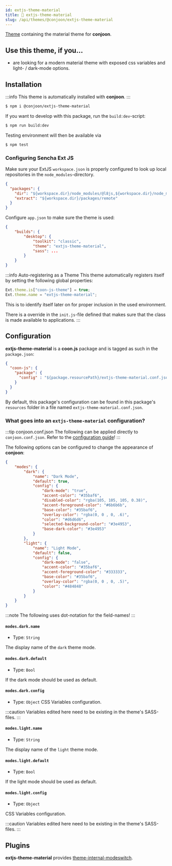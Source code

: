 ```yaml
---
id: extjs-theme-material
title: 🎨 extjs-theme-material
slug: /api/themes/@conjoon/extjs-theme-material
---
```


[Theme](/docs/themes/overview) containing the material theme for **conjoon**.

## Use this theme, if you...
- are looking for a modern material theme with exposed css variables and light- / dark-mode options. 

## Installation

:::info
This theme is automatically installed with **conjoon**.
:::

```bash
$ npm i @conjoon/extjs-theme-material
```
If you want to develop with this package, run the `build:dev`-script:
```bash
$ npm run build:dev
```
Testing environment will then be available via

```bash
$ npm test
```

### Configuring Sencha Ext JS
Make sure your ExtJS `workspace.json` is properly configured to look up local repositories in the `node_modules`-directory.

```json title=workspace.json
{
  "packages": {
    "dir": "${workspace.dir}/node_modules/@l8js,${workspace.dir}/node_modules/@conjoon,...",
    "extract": "${workspace.dir}/packages/remote"
  }
}
```

Configure `app.json` to make sure the theme is used:

```json title= app.json
{
    "builds": {
        "desktop": {
            "toolkit": "classic",
            "theme": "extjs-theme-material",
            "sass": ...
        }
    }
}
```

:::info Auto-registering as a Theme
This theme automatically registers itself by setting the following global properties:
```javascript
Ext.theme.is["coon-js-theme"] = true;
Ext.theme.name = "extjs-theme-material";
```
This is to identify itself later on for proper inclusion in the used environment.

There is a override in the `init.js`-file defined that makes sure that the class is made available to applications.
:::


## Configuration

**extjs-theme-material** is a **coon.js** package and is tagged as such in the `package.json`:

```json
{
  "coon-js": {
    "package": {
      "config" : "${package.resourcePath}/extjs-theme-material.conf.json"
    }
  }
}
```

By default, this package's configuration can be found in this package's `resources` folder in a file named `extjs-theme-material.conf.json`.

### What goes into an `extjs-theme-material` configuration?

:::tip conjoon.conf.json
The following can be applied directly to `conjoon.conf.json`. Refer to the [configuration guide](/docs/configuration#package-configurations)!
:::

The following options can be configured to change the appearance of **conjoon**:

```json
{
    "modes": {
        "dark": {
            "name": "Dark Mode",
            "default": true,
            "config": {
                "dark-mode": "true",
                "accent-color": "#35baf6",
                "disabled-color": "rgba(105, 105, 105, 0.38)",
                "accent-foreground-color": "#6b6b6b",
                "base-color": "#35baf6",
                "overlay-color": "rgba(0, 0 , 0, .6)",
                "color": "#d6d6d6",
                "selected-background-color": "#3e4953",
                "base-dark-color": "#3e4953"
            }
        },
        "light": {
            "name": "Light Mode",
            "default": false,
            "config": {
                "dark-mode": "false",
                "accent-color": "#35baf6",
                "accent-foreground-color": "#333333",
                "base-color": "#35baf6",
                "overlay-color": "rgba(0, 0 , 0, .5)",
                "color": "#484848"
            }
        }
    }
}
```
:::note
The following uses dot-notation for the field-names!
:::

#### `modes.dark.name`
 - Type: `String` 

The display name of the `dark` theme mode.

#### `modes.dark.default` 
 - Type: `Bool`

If the dark mode should be used as default.

#### `modes.dark.config`
 - Type: `Object` 
CSS Variables configuration.

:::caution
Variables edited here need to be existing in the theme's SASS-files.
:::

#### `modes.light.name`
- Type: `String`

The display name of the `light` theme mode.

#### `modes.light.default`
- Type: `Bool`

If the light mode should be used as default.

#### `modes.light.config`
- Type: `Object`
  
CSS Variables configuration.

:::caution
Variables edited here need to be existing in the theme's SASS-files.
:::

## Plugins
**extjs-theme-material** provides [theme-internal-modeswitch](/docs/plugins/theme-internal-modeswitch).
